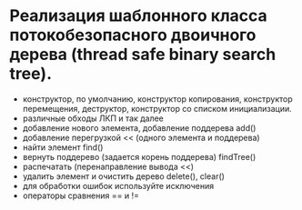 # Реализация шаблонного класса потокобезопасного двоичного дерева (thread safe binary search tree).

- конструктор, по умолчанию, конструктор копирования, конструктор перемещения, 
деструктор, конструктор со списком инициализации. 
- различные обходы ЛКП и так далее
- добавление нового элемента, добавление поддерева add()
- добавление перегрузкой << (одного элемента и поддерева)
- найти элемент find()
- вернуть поддерево (задается корень поддерева) findTree()
- распечатать (перенаправление вывода <<)
- удалить элемент и очистить дерево delete(), clear()
- для обработки ошибок используйте исключения
- операторы сравнения == и !=
